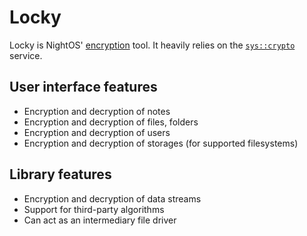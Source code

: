 # Locky

Locky is NightOS' [encryption](../features/encryption.md) tool. It heavily relies on the [`sys::crypto`](../specs/services/system/crypto.md) service.

## User interface features

- Encryption and decryption of notes
- Encryption and decryption of files, folders
- Encryption and decryption of users
- Encryption and decryption of storages (for supported filesystems)

## Library features

- Encryption and decryption of data streams
- Support for third-party algorithms
- Can act as an intermediary file driver
